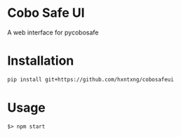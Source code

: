 # Cobo Safe UI
A web interface for pycobosafe

# Installation
```sh
pip install git+https://github.com/hxntxng/cobosafeui
```

# Usage
```
$> npm start

```

